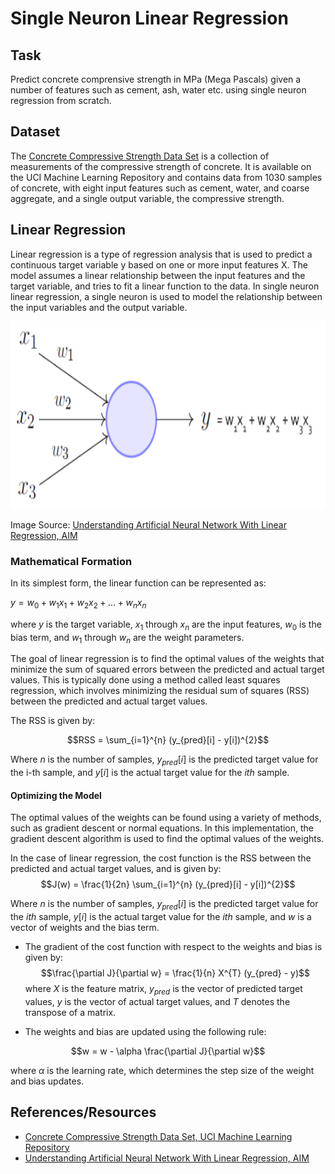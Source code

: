 # Single Neuron Linear Regression

## Task
Predict concrete comprensive strength in MPa (Mega Pascals) given a number of features such as cement, ash, water etc. using single neuron regression from scratch. 

## Dataset
The [Concrete Compressive Strength Data Set](https://archive.ics.uci.edu/ml/datasets/concrete+compressive+strength) is a collection of measurements of the compressive strength of concrete. It is available on the UCI Machine Learning Repository and contains data from 1030 samples of concrete, with eight input features such as cement, water, and coarse aggregate, and a single output variable, the compressive strength.

## Linear Regression
Linear regression is a type of regression analysis that is used to predict a continuous target variable y based on one or more input features X. The model assumes a linear relationship between the input features and the target variable, and tries to fit a linear function to the data. In single neuron linear regression, a single neuron is used to model the relationship between the input variables and the output variable.

<img src="https://github.com/kashifliaqat/Data_Science_and_Machine-Learning/raw/main/Images/linear_reg.PNG" alt="Linear Regression" width="600" height="300">

Image Source: [Understanding Artificial Neural Network With Linear Regression, AIM](https://analyticsindiamag.com/ann-with-linear-regression/)

### Mathematical Formation
In its simplest form, the linear function can be represented as:

$y = w_0 + w_1x_1 + w_2x_2 + ... + w_nx_n$

where $y$ is the target variable, $x_1$ through $x_n$ are the input features, $w_0$ is the bias term, and $w_1$ through $w_n$ are the weight parameters.

The goal of linear regression is to find the optimal values of the weights that minimize the sum of squared errors between the predicted and actual target values. This is typically done using a method called least squares regression, which involves minimizing the residual sum of squares (RSS) between the predicted and actual target values. 

The RSS is given by:

$$RSS = \sum_{i=1}^{n} (y_{pred}[i] - y[i])^{2}$$

Where $n$ is the number of samples, $y_{pred}[i]$ is the predicted target value for the i-th sample, and $y[i]$ is the actual target value for the $ith$ sample.
#### Optimizing the Model
The optimal values of the weights can be found using a variety of methods, such as gradient descent or normal equations. In this implementation, the gradient descent algorithm is used to find the optimal values of the weights.

In the case of linear regression, the cost function is the RSS between the predicted and actual target values, and is given by:
$$J(w) = \frac{1}{2n} \sum_{i=1}^{n} (y_{pred}[i] - y[i])^{2}$$

Where $n$ is the number of samples, $y_{pred}[i]$ is the predicted target value for the $ith$ sample, $y[i]$ is the actual target value for the $ith$ sample, and $w$ is a vector of weights and the bias term.


- The gradient of the cost function with respect to the weights and bias is given by:
$$\frac{\partial J}{\partial w} = \frac{1}{n} X^{T} (y_{pred} - y)$$
 where $X$ is the feature matrix, $y_{pred}$ is the vector of predicted target values, $y$ is the vector of actual target values, and $T$ denotes the transpose of a matrix.

- The weights and bias are updated using the following rule:

$$w = w - \alpha \frac{\partial J}{\partial w}$$

where $\alpha$ is the learning rate, which determines the step size of the weight and bias updates.

## References/Resources 
- [Concrete Compressive Strength Data Set, UCI Machine Learning Repository](https://archive.ics.uci.edu/ml/datasets/concrete+compressive+strength)
- [Understanding Artificial Neural Network With Linear Regression, AIM](https://analyticsindiamag.com/ann-with-linear-regression/)